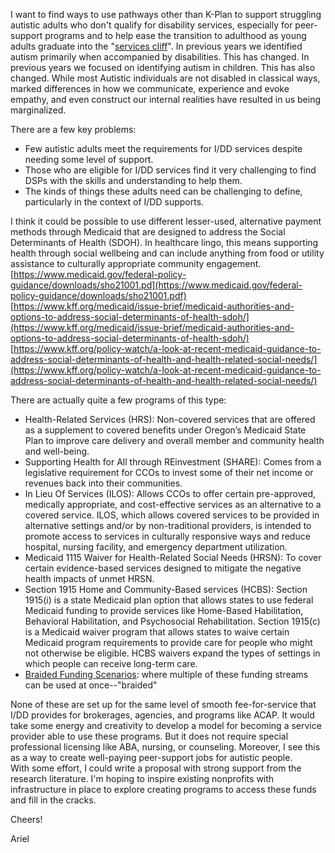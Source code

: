 I want to find ways to use pathways other than K-Plan to support struggling autistic adults who don't qualify for disability services, especially for peer-support programs and to help ease the transition to adulthood as young adults graduate into the "[services cliff](https://drexel.edu/~/media/Files/autismoutcomes/publications/LCO%20Fact%20Sheet%20Services%20Cliff.ashx)". In previous years we identified autism primarily when accompanied by disabilities. This has changed. In previous years we focused on identifying autism in children. This has also changed. While most Autistic individuals are not disabled in classical ways, marked differences in how we communicate, experience and evoke empathy, and even construct our internal realities have resulted in us being marginalized.

There are a few key problems:

* Few autistic adults meet the requirements for I/DD services despite needing some level of support.  
* Those who are eligible for I/DD services find it very challenging to find DSPs with the skills and understanding to help them.  
* The kinds of things these adults need can be challenging to define, particularly in the context of I/DD supports.

I think it could be possible to use different lesser-used, alternative payment methods through Medicaid that are designed to address the Social Determinants of Health (SDOH). In healthcare lingo, this means supporting health through social wellbeing and can include anything from food or utility assistance to culturally appropriate community engagement.  
[https://www.medicaid.gov/federal-policy-guidance/downloads/sho21001.pd](https://www.medicaid.gov/federal-policy-guidance/downloads/sho21001.pdf)  
[https://www.kff.org/medicaid/issue-brief/medicaid-authorities-and-options-to-address-social-determinants-of-health-sdoh/](https://www.kff.org/medicaid/issue-brief/medicaid-authorities-and-options-to-address-social-determinants-of-health-sdoh/)  
[https://www.kff.org/policy-watch/a-look-at-recent-medicaid-guidance-to-address-social-determinants-of-health-and-health-related-social-needs/](https://www.kff.org/policy-watch/a-look-at-recent-medicaid-guidance-to-address-social-determinants-of-health-and-health-related-social-needs/)  

There are actually quite a few programs of this type:

* Health-Related Services (HRS): Non-covered services that are offered as a supplement to covered benefits under Oregon’s Medicaid State Plan to improve care delivery and overall member and community health and well-being.  
* Supporting Health for All through REinvestment (SHARE): Comes from a legislative requirement for CCOs to invest some of their net income or revenues back into their communities.  
* In Lieu Of Services (ILOS): Allows CCOs to offer certain pre-approved, medically appropriate, and cost-effective services as an alternative to a covered service. ILOS, which allows covered services to be provided in alternative settings and/or by non-traditional providers, is intended to promote access to services in culturally responsive ways and reduce hospital, nursing facility, and emergency department utilization.  
* Medicaid 1115 Waiver for Health-Related Social Needs (HRSN): To cover certain evidence-based services designed to mitigate the negative health impacts of unmet HRSN.  
* Section 1915 Home and Community-Based services (HCBS): Section 1915(i) is a state Medicaid plan option that allows states to use federal Medicaid funding to provide services like Home-Based Habilitation, Behavioral Habilitation, and Psychosocial Rehabilitation. Section 1915(c) is a Medicaid waiver program that allows states to waive certain Medicaid program requirements to provide care for people who might not otherwise be eligible. HCBS waivers expand the types of settings in which people can receive long-term care.  
* [Braided Funding Scenarios](https://www.oregon.gov/oha/HPA/dsi-tc/Documents/Braided-Funding-Scenarios.pdf): where multiple of these funding streams can be used at once--"braided"

None of these are set up for the same level of smooth fee-for-service that I/DD provides for brokerages, agencies, and programs like ACAP. It would take some energy and creativity to develop a model for becoming a service provider able to use these programs. But it does not require special professional licensing like ABA, nursing, or counseling. Moreover, I see this as a way to create well-paying peer-support jobs for autistic people.  
With some effort, I could write a proposal with strong support from the research literature. I'm hoping to inspire existing nonprofits with infrastructure in place to explore creating programs to access these funds and fill in the cracks.

Cheers\!

Ariel
